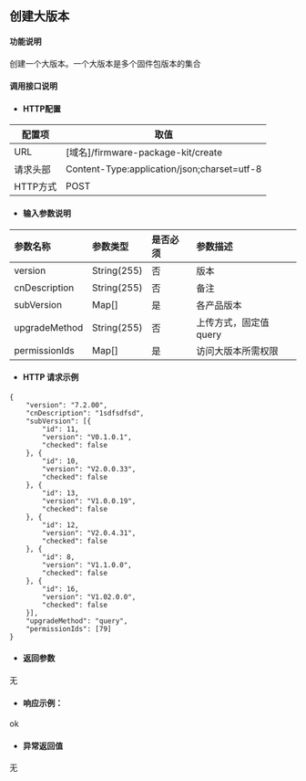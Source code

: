 ## 创建大版本

#### 功能说明

创建一个大版本。一个大版本是多个固件包版本的集合

#### 调用接口说明

* #### HTTP配置

| 配置项 | 取值 |
| --- | --- |
| URL | \[域名\]/firmware-package-kit/create|
| 请求头部 | Content-Type:application/json;charset=utf-8 |
| HTTP方式 | POST|

* #### 输入参数说明

| 参数名称 | 参数类型 | 是否必须 | 参数描述 |
| :--- | :--- | :--- | :--- |
| version| String\(255\) | 否 |版本 |
| cnDescription| String\(255\) | 否 | 备注|
| subVersion|Map[]|是|各产品版本|
| upgradeMethod| String\(255\) | 否 | 上传方式，固定值query|
| permissionIds|Map[]|是| 访问大版本所需权限|






* #### HTTP 请求示例


```
{
	"version": "7.2.00",
	"cnDescription": "1sdfsdfsd",
	"subVersion": [{
		"id": 11,
		"version": "V0.1.0.1",
		"checked": false
	}, {
		"id": 10,
		"version": "V2.0.0.33",
		"checked": false
	}, {
		"id": 13,
		"version": "V1.0.0.19",
		"checked": false
	}, {
		"id": 12,
		"version": "V2.0.4.31",
		"checked": false
	}, {
		"id": 8,
		"version": "V1.1.0.0",
		"checked": false
	}, {
		"id": 16,
		"version": "V1.02.0.0",
		"checked": false
	}],
	"upgradeMethod": "query",
	"permissionIds": [79]
}
```



* #### 返回参数
无

* #### 响应示例：
ok



* #### 异常返回值

无



